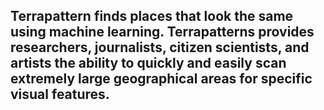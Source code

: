 ## Terrapattern finds places that look the same using machine learning. Terrapatterns provides researchers, journalists, citizen scientists, and artists the ability to quickly and easily scan extremely large geographical areas for specific visual features.